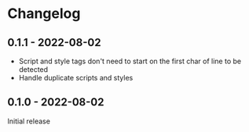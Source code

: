 # Changelog

## 0.1.1 - 2022-08-02

- Script and style tags don't need to start on the first char of line to be detected
- Handle duplicate scripts and styles

## 0.1.0 - 2022-08-02

Initial release
